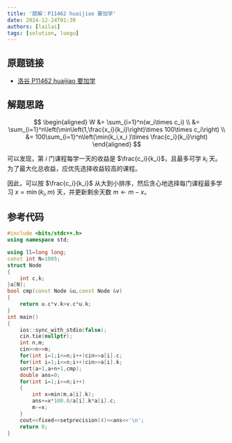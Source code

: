 ```yaml
---
title: '题解：P11462 huaijiao 要加学'
date: 2024-12-24T01:39
authors: [lailai]
tags: [solution, luogu]
---
```


## 原题链接

- [洛谷 P11462 huaijiao 要加学](https://www.luogu.com.cn/problem/P11462)

<!-- truncate -->

## 解题思路

$$
\begin{aligned}
  W &= \sum_{i=1}^n(w_i\times c_i) \\
  &= \sum_{i=1}^n\left(\min\left(1,\frac{x_i}{k_i}\right)\times 100\times c_i\right) \\
  &= 100\sum_{i=1}^n\left(\min(k_i,x_i )\times \frac{c_i}{k_i}\right)
\end{aligned}
$$

可以发现，第 $i$ 门课程每学一天的收益是 $\frac{c_i}{k_i}$，且最多可学 $k_i$ 天。为了最大化总收益，应优先选择收益较高的课程。

因此，可以按 $\frac{c_i}{k_i}$ 从大到小排序，然后贪心地选择每门课程最多学习 $x = \min(k_i, m)$ 天，并更新剩余天数 $m \gets m - x$。

## 参考代码

```cpp
#include <bits/stdc++.h>
using namespace std;

using ll=long long;
const int N=1005;
struct Node
{
	int c,k;
}a[N];
bool cmp(const Node &u,const Node &v)
{
	return u.c*v.k>v.c*u.k;
}
int main()
{
	ios::sync_with_stdio(false);
	cin.tie(nullptr);
	int n,m;
	cin>>n>>m;
	for(int i=1;i<=n;i++)cin>>a[i].c;
	for(int i=1;i<=n;i++)cin>>a[i].k;
	sort(a+1,a+n+1,cmp);
	double ans=0;
	for(int i=1;i<=n;i++)
	{
		int x=min(m,a[i].k);
		ans+=x*100.0/a[i].k*a[i].c;
		m-=x;
	}
	cout<<fixed<<setprecision(4)<<ans<<'\n';
	return 0;
}
```
